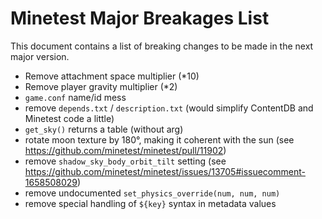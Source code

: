 # Minetest Major Breakages List

This document contains a list of breaking changes to be made in the next major version.

* Remove attachment space multiplier (*10)
* Remove player gravity multiplier (*2)
* `game.conf` name/id mess
* remove `depends.txt` / `description.txt` (would simplify ContentDB and Minetest code a little)
* `get_sky()` returns a table (without arg)
* rotate moon texture by 180°, making it coherent with the sun (see https://github.com/minetest/minetest/pull/11902)
* remove `shadow_sky_body_orbit_tilt` setting (see https://github.com/minetest/minetest/issues/13705#issuecomment-1658508029)
* remove undocumented `set_physics_override(num, num, num)`
* remove special handling of `${key}` syntax in metadata values
